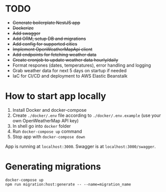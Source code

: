 # TODO

- ~~Generate boilerplate NestJS app~~
- ~~Dockerize~~
- ~~Add swagger~~
- ~~Add ORM, setup DB and migrations~~
- ~~Add config for supported cities~~
- ~~Implement OpenWeatherMapApi client~~
- ~~Add endpoints for fetching weather data~~
- ~~Create cronjob to update weather data hourly/daily~~
- Format respones (dates, temperatures), error handling and logging
- Grab weather data for next 5 days on startup if needed
- IaC for CI/CD and deployment to AWS Elastic Beanstalk

# How to start app locally

1. Install Docker and docker-compose
2. Create `./docker/.env` file according to `./docker/.env.example` (use your own OpenWeatherMap API key)
3. In shell go into `docker` folder
4. Run `docker-compose up` command
5. Stop app with `docker-compose down`

App is running at `localhost:3000`. Swagger is at `localhost:3000/swagger`.

# Generating migrations

```
docker-compose up
npm run migration:host:generate -- --name=migration_name
```
